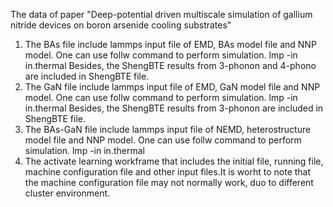 The data of paper "Deep-potential driven multiscale simulation of gallium nitride devices on boron arsenide cooling substrates"
1. The BAs file include lammps input file of EMD, BAs model file and NNP model. One can use follw command to perform simulation.
                                                            lmp -in in.thermal
   Besides, the  ShengBTE results from 3-phonon and 4-phono are included in ShengBTE file.
2. The GaN file include lammps input file of EMD, GaN model file and NNP model. One can use follw command to perform simulation.
                                                            lmp -in in.thermal
   Besides, the  ShengBTE results from 3-phonon are included in ShengBTE file.
3. The BAs-GaN file include lammps input file of NEMD, heterostructure model file and NNP model. One can use follw command to perform simulation.
                                                            lmp -in in.thermal
4. The activate learning workframe that includes the initial file, running file, machine configuration file and other input files.It is worht to note that the  machine      configuration file may not normally work, duo to different cluster environment. 
